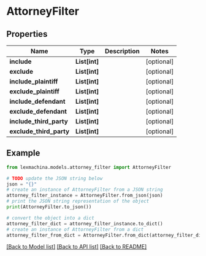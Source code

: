 # AttorneyFilter


## Properties

Name | Type | Description | Notes
------------ | ------------- | ------------- | -------------
**include** | **List[int]** |  | [optional] 
**exclude** | **List[int]** |  | [optional] 
**include_plaintiff** | **List[int]** |  | [optional] 
**exclude_plaintiff** | **List[int]** |  | [optional] 
**include_defendant** | **List[int]** |  | [optional] 
**exclude_defendant** | **List[int]** |  | [optional] 
**include_third_party** | **List[int]** |  | [optional] 
**exclude_third_party** | **List[int]** |  | [optional] 

## Example

```python
from lexmachina.models.attorney_filter import AttorneyFilter

# TODO update the JSON string below
json = "{}"
# create an instance of AttorneyFilter from a JSON string
attorney_filter_instance = AttorneyFilter.from_json(json)
# print the JSON string representation of the object
print(AttorneyFilter.to_json())

# convert the object into a dict
attorney_filter_dict = attorney_filter_instance.to_dict()
# create an instance of AttorneyFilter from a dict
attorney_filter_from_dict = AttorneyFilter.from_dict(attorney_filter_dict)
```
[[Back to Model list]](../README.md#documentation-for-models) [[Back to API list]](../README.md#documentation-for-api-endpoints) [[Back to README]](../README.md)


